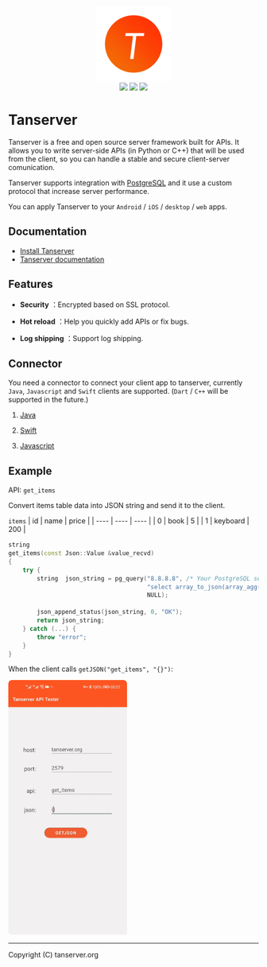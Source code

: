 <div align=center>
    <img src="tanserver.png">
</div>

<div align=center>
    <img src="https://img.shields.io/badge/os-linux-orange">
    <img src="https://img.shields.io/badge/license-BSD-blue">
    <img src="https://img.shields.io/badge/docs-latest-brightgreen">
</div>

# Tanserver

Tanserver is a free and open source server framework built for APIs.
It allows you to write server-side APIs (in Python or C++) that will be used from the client, so you can handle a stable and secure client-server comunication.

Tanserver supports integration with [PostgreSQL](https://www.postgresql.org/) and it use a custom protocol that increase server performance.

You can apply Tanserver to your `Android` / `iOS` / `desktop` / `web` apps.

## Documentation

* [Install Tanserver](https://tanserver.org/en/install/)
* [Tanserver documentation](https://www.tanserver.org)

## Features

- **Security** ：Encrypted based on SSL protocol.

- **Hot reload** ：Help you quickly add APIs or fix bugs.

- **Log shipping** ：Support log shipping.

## Connector

You need a connector to connect your client app to tanserver, currently `Java`, `Javascript` and `Swift` clients are supported. (`Dart` / `C++` will be supported in the future.)

1. [Java](https://github.com/tansrv/tanserver-connectors/tree/main/java)

2. [Swift](https://github.com/tansrv/tanserver-connectors/tree/main/swift)

3. [Javascript](https://github.com/tansrv/tanserver-connectors/tree/main/javascript)

## Example

API: `get_items`

Convert items table data into JSON string and send it to the client.

`items`
| id   | name     | price |
| ---- | ----     | ----  |
| 0    | book     | 5     |
| 1    | keyboard | 200   |

```cpp
string
get_items(const Json::Value &value_recvd)
{
    try {
        string  json_string = pg_query("8.8.8.8", /* Your PostgreSQL server IP address  */
                                       "select array_to_json(array_agg(row_to_json(items))) from items;",
                                       NULL);

        json_append_status(json_string, 0, "OK");
        return json_string;
    } catch (...) {
        throw "error";
    }
}
```

When the client calls `getJSON("get_items", "{}")`:

![get_items](get_items.gif)

---

Copyright (C) tanserver.org
